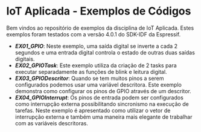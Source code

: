# IoT Aplicada - Exemplos de Códigos

Bem vindos ao repositório de exemplos da disciplina de IoT Aplicada. 
Estes exemplos foram testados com a versão 4.0.1 do SDK-IDF da Espressif.

- ***EX01_GPIO***: Neste exemplo, uma saída digital se inverte a cada 2 segundos e uma entrada digital controla o estado de outras duas saídas digitais. 
- ***EX02_GPIOTask***: Este exemplo utiliza da criação de 2 tasks para executar separadamente as funções de blink e leitura digital.
- ***EX03_GPIODescritor***: Quando se tem muitos pinos a serem configurados podemos usar uma variável descritora. Este exemplo demonstra como configurar os pinos de GPIO através de um descritor.
- ***EX04_GPIOInterrupt***: Os pinos de entrada podem ser configurados como interrupção externa possibilitando sincronismo na execução de tarefas. Neste exemplo é apresentado como utilizar o vetor de interrupção externa e também uma maneira mais elegante de trabalhar com as variáveis descritoras.
